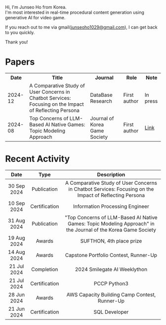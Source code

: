 Hi, I'm Junseo Ho from Korea.<br>
I'm most interested in real-time procedural content generation using generative AI for video game.

If you reach out to me via gmail(junseoho1029@gmail.com), I can get back to you quickly.

Thank you!

# Papers
<table>
  <tr>
    <th>Date</th>
    <th>Title</th>
    <th>Journal</th>
    <th>Role</th>
    <th>Note</th>
  </tr>
   <tr>
    <td>2024-12</td>
    <td>A Comparative Study of User Concerns in Chatbot Services: Focusing on the Impact of Reflecting Persona</td>
    <td>DataBase Research</td>
    <td>First author</td>
    <td>In press</td>
  </tr>
  <tr>
    <td>2024-08</td>
    <td>Top Concerns of LLM-Based AI Native Games: Topic Modeling Approach</td>
    <td>Journal of Korea Game Society</td>
    <td>First author</td>
    <td><a href="https://www.kci.go.kr/kciportal/ci/sereArticleSearch/ciSereArtiView.kci?sereArticleSearchBean.artiId=ART003108053">Link</a></td>
  </tr>
</table>

# Recent Activity
|Date|Type|Description|
|:-:|:-:|:-:|
|30 Sep 2024|Publication| A Comparative Study of User Concerns in Chatbot Services: Focusing on the Impact of Reflecting Persona|
|10 Sep 2024| Certification| Information Processing Engineer|
|31 Aug 2024|Publication| "Top Concerns of LLM-Based AI Native Games: Topic Modeling Approach" in the Journal of the Korea Game Society|
|19 Aug 2024|Awards|SUFTHON, 4th place prize|
|14 Aug 2024|Awards|Capstone Portfolio Contest, Runner-Up|
|21 Jul 2024|Completion| 2024 Smilegate AI Weeklython| 
|21 Jul 2024|Certification| PCCP Python3 |
|28 Jun 2024|Awards|AWS Capacity Building Camp Contest, Runner-Up|
|21 Jun 2024|Certification| SQL Developer |
